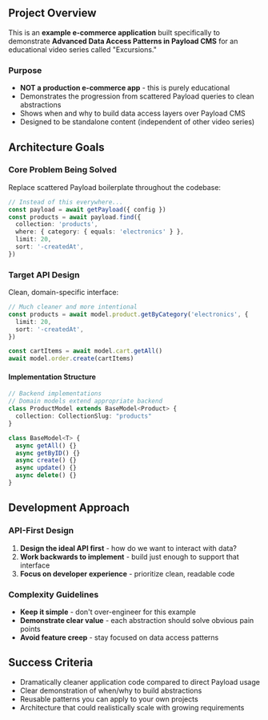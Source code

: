 ## Project Overview

This is an **example e-commerce application** built specifically to demonstrate **Advanced Data Access Patterns in Payload CMS** for an educational video series called "Excursions."

### Purpose

- **NOT a production e-commerce app** - this is purely educational
- Demonstrates the progression from scattered Payload queries to clean abstractions
- Shows when and why to build data access layers over Payload CMS
- Designed to be standalone content (independent of other video series)

## Architecture Goals

### Core Problem Being Solved

Replace scattered Payload boilerplate throughout the codebase:

```typescript
// Instead of this everywhere...
const payload = await getPayload({ config })
const products = await payload.find({
  collection: 'products',
  where: { category: { equals: 'electronics' } },
  limit: 20,
  sort: '-createdAt',
})
```

### Target API Design

Clean, domain-specific interface:

```typescript
// Much cleaner and more intentional
const products = await model.product.getByCategory('electronics', {
  limit: 20,
  sort: '-createdAt',
})

const cartItems = await model.cart.getAll()
await model.order.create(cartItems)
```

#### Implementation Structure

```typescript
// Backend implementations
// Domain models extend appropriate backend
class ProductModel extends BaseModel<Product> {
  collection: CollectionSlug: "products"
}

class BaseModel<T> {
  async getAll() {}
  async getByID() {}
  async create() {}
  async update() {}
  async delete() {}
}
```

## Development Approach

### API-First Design

1. **Design the ideal API first** - how do we want to interact with data?
2. **Work backwards to implement** - build just enough to support that interface
3. **Focus on developer experience** - prioritize clean, readable code

### Complexity Guidelines

- **Keep it simple** - don't over-engineer for this example
- **Demonstrate clear value** - each abstraction should solve obvious pain points
- **Avoid feature creep** - stay focused on data access patterns

## Success Criteria

- Dramatically cleaner application code compared to direct Payload usage
- Clear demonstration of when/why to build abstractions
- Reusable patterns you can apply to your own projects
- Architecture that could realistically scale with growing requirements
